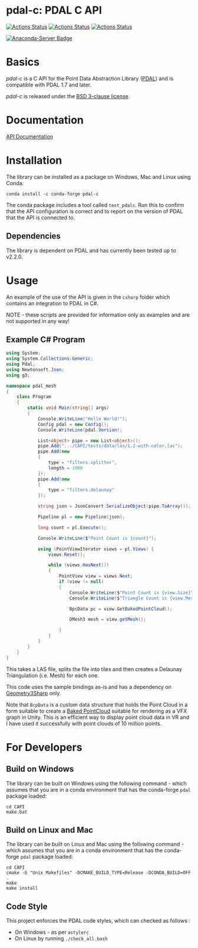 pdal-c: PDAL C API
==================

[//]: # (@cond Hide build status from Doxygen)
[![Actions Status](https://github.com/PDAL/CAPI/workflows/OSX%20Build%20Test/badge.svg)](https://github.com/PDAL/CAPI/actions)
[![Actions Status](https://github.com/PDAL/CAPI/workflows/Linux%20Build%20Test/badge.svg)](https://github.com/PDAL/CAPI/actions)
[![Actions Status](https://github.com/PDAL/CAPI/workflows/Windows%20Build%20Test/badge.svg)](https://github.com/PDAL/CAPI/actions)

[![Anaconda-Server Badge](https://anaconda.org/conda-forge/pdal-c/badges/version.svg)](https://anaconda.org/conda-forge/pdal-c)

[//]: # (@endcond)

# Basics

*pdal-c* is a C API for the Point Data Abstraction Library ([PDAL](https://pdal.io))
and is compatible with PDAL 1.7 and later.

*pdal-c* is released under the [BSD 3-clause license](LICENSE.md).

# Documentation

[API Documentation](https://pdal.io/CAPI/doxygen/html/index.html)

# Installation

The library can be installed as a package on Windows, Mac and Linux using Conda.

```
conda install -c conda-forge pdal-c
```

The conda package includes a tool called `test_pdalc`. Run this to confirm that the API configuration is correct and to report on the version of PDAL that the API is connected to.

## Dependencies

The library is dependent on PDAL and has currently been tested up to v2.2.0.

# Usage

An example of the use of the API is given in the `csharp` folder which contains an integration to PDAL in C#.

NOTE - these scripts are provided for information only as examples and are not supported in any way!

## Example C# Program

``` c#
using System;
using System.Collections.Generic;
using Pdal;
using Newtonsoft.Json;
using g3;

namespace pdal_mesh
{
    class Program
    {
        static void Main(string[] args)
        {
            Console.WriteLine("Hello World!");
            Config pdal = new Config();
            Console.WriteLine(pdal.Version);

            List<object> pipe = new List<object>();
            pipe.Add(".../CAPI/tests/data/las/1.2-with-color.las");
            pipe.Add(new
            {
                type = "filters.splitter",
                length = 1000
            });
            pipe.Add(new
            {
                type = "filters.delaunay"
            });

            string json = JsonConvert.SerializeObject(pipe.ToArray());

            Pipeline pl = new Pipeline(json);

            long count = pl.Execute();

            Console.WriteLine($"Point Count is {count}");

            using (PointViewIterator views = pl.Views) {
                views.Reset();

                while (views.HasNext())
                {
                    PointView view = views.Next;
                    if (view != null)
                    {
                        Console.WriteLine($"Point Count is {view.Size}");
                        Console.WriteLine($"Triangle Count is {view.MeshSize}");

                        BpcData pc = view.GetBakedPointCloud();

                        DMesh3 mesh = view.getMesh();

                    }
                }
            }
        }
    }
}
```

This takes a LAS file, splits the file into tiles and then creates a Delaunay Triangulation (i.e. Mesh) for each one.

This code uses the sample bindings as-is and has a dependency on [Geometry3Sharp](https://github.com/gradientspace/geometry3Sharp) only.

Note that `BcpData` is a custom data structure that holds the Point Cloud in a form suitable to create a [Baked PointCloud](https://medium.com/realities-io/point-cloud-rendering-7bd83c6220c8) suitable for rendering as a VFX graph in Unity. This is an efficient way to display point cloud data in VR and I have used it successfully with point clouds of 10 million points. 

# For Developers

## Build on Windows

The library can be built on Windows using the following command - which assumes that you are in a conda environment that has the conda-forge `pdal` package loaded:

```
cd CAPI
make.bat
```

## Build on Linux and Mac

The library can be built on Linux and Mac using the following command - which assumes that you are in a conda environment that has the conda-forge `pdal` package loaded:

```
cd CAPI
cmake -G "Unix Makefiles" -DCMAKE_BUILD_TYPE=Release -DCONDA_BUILD=OFF .
make
make install
```

## Code Style

This project enforces the PDAL code styles, which can checked as follows :

- On Windows - as per `astylerc`
- On Linux by running `./check_all.bash`
